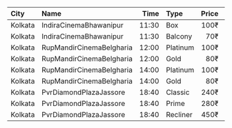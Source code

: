 | City    | Name                     |  Time | Type     | Price | Capacity | Booked |
| :------ | :----------------------- | ----: | :------- | ----: | -------: | -----: |
| Kolkata | IndiraCinemaBhawanipur   | 11:30 | Box      |  100₹ |       30 |      0 |
| Kolkata | IndiraCinemaBhawanipur   | 11:30 | Balcony  |   70₹ |      280 |    119 |
| Kolkata | RupMandirCinemaBelgharia | 12:00 | Platinum |  100₹ |       48 |     24 |
| Kolkata | RupMandirCinemaBelgharia | 12:00 | Gold     |   80₹ |      102 |     67 |
| Kolkata | RupMandirCinemaBelgharia | 14:00 | Platinum |  100₹ |       48 |     26 |
| Kolkata | RupMandirCinemaBelgharia | 14:00 | Gold     |   80₹ |      102 |     67 |
| Kolkata | PvrDiamondPlazaJassore   | 18:40 | Classic  |  240₹ |       50 |     10 |
| Kolkata | PvrDiamondPlazaJassore   | 18:40 | Prime    |  280₹ |        5 |      3 |
| Kolkata | PvrDiamondPlazaJassore   | 18:40 | Recliner |  450₹ |        6 |      4 |